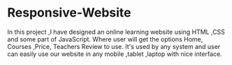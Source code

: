 # Responsive-Website
In this project ,I have designed an online learning website using HTML ,CSS and some part of JavaScript. Where user will get the options Home, Courses ,Price, Teachers Review to use. It's used by any system and user can easily use our website in any mobile ,tablet ,laptop with nice interface.
